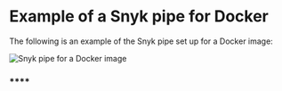 # Example of a Snyk pipe for Docker

The following is an example of the Snyk pipe set up for a Docker image:

![Snyk pipe for a Docker image](../../../.gitbook/assets/uuid-ad76fa92-0b15-da5c-bd27-a1cc250a3ae0-en.png)

### \*\*\*\*
